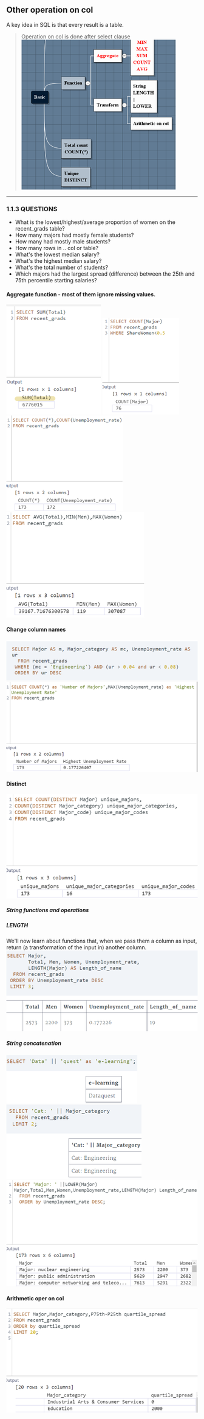 ## Other operation on col
A key idea in SQL is that every result is a table.
> Operation on col is done after select clause
>![](.SQL_2_images/fcd6e75d.png)

---
### 1.1.3 QUESTIONS
- What is the lowest/highest/average proportion of women on the recent_grads table?  
- How many majors had mostly female students?
- How many had mostly male students?
- How many rows in .. col or table?
- What's the lowest median salary?
- What's the highest median salary?
- What's the total number of students?
- Which majors had the largest spread (difference) between the 25th and 75th percentile starting salaries?

#### Aggregate function - most of them ignore missing values.

![](.SQL_2_images/db5b2703.png)
![](.SQL_2_images/a5d753bb.png)
![](.SQL_2_images/30506060.png)
![](.SQL_2_images/d7e8e93c.png)

#### Change column names
![](.SQL_2_images/0f18a219.png)
![](.SQL_2_images/a963b20a.png)

#### Distinct 
![](.SQL_2_images/ea641fd7.png)



##### String functions and operations  
##### LENGTH
We'll now learn about functions that, when we pass them a column as input, return (a transformation of the input in) another column.
![](.SQL_2_images/a80f5c88.png)
##### String concatenation
![](.SQL_2_images/928175e0.png)
![](.SQL_2_images/29e5fd31.png)
![](.SQL_2_images/37a83762.png)

#### Arithmetic oper on col
![](.SQL_2_images/e796f64e.png)